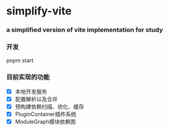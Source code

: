 # simplify-vite
### a simplified version of vite implementation for study

### 开发
pnpm start

### 目前实现的功能
- [x] 本地开发服务
- [x] 配置解析以及合并
- [x] 预构建依赖扫描、优化、缓存
- [x] PluginContainer插件系统
- [x] ModuleGraph模块依赖图
